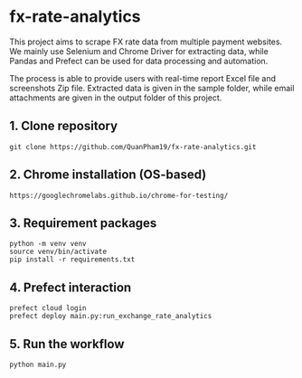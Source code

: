 # fx-rate-analytics

This project aims to scrape FX rate data from multiple payment websites. We mainly use Selenium and Chrome Driver for extracting data, while Pandas and Prefect can be used for data processing and automation. 

The process is able to provide users with real-time report Excel file and screenshots Zip file. Extracted data is given in the sample folder, while email attachments are given in the output folder of this project.

## 1. Clone repository
```
git clone https://github.com/QuanPham19/fx-rate-analytics.git
```

## 2. Chrome installation (OS-based)
```
https://googlechromelabs.github.io/chrome-for-testing/
```

## 3. Requirement packages
```
python -m venv venv
source venv/bin/activate
pip install -r requirements.txt
```

## 4. Prefect interaction
```
prefect cloud login
prefect deploy main.py:run_exchange_rate_analytics
```

## 5. Run the workflow
```
python main.py
```
